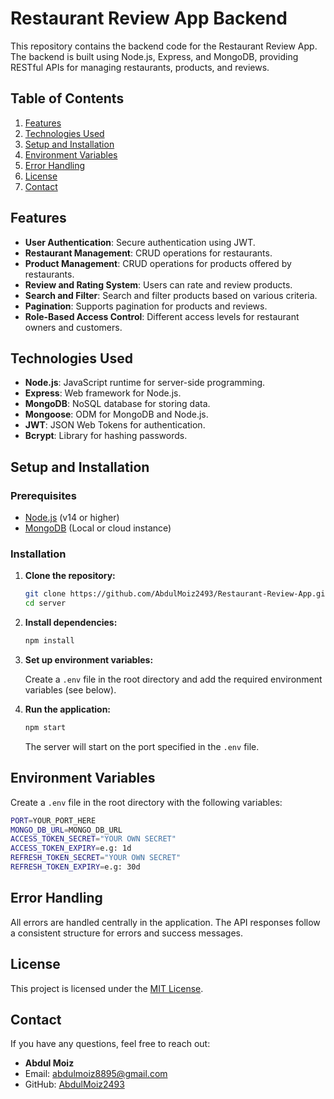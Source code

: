 # Restaurant Review App Backend

This repository contains the backend code for the Restaurant Review App. The backend is built using Node.js, Express, and MongoDB, providing RESTful APIs for managing restaurants, products, and reviews.

## Table of Contents

1. [Features](#features)
2. [Technologies Used](#technologies-used)
3. [Setup and Installation](#setup-and-installation)
4. [Environment Variables](#environment-variables)
5. [Error Handling](#error-handling)
6. [License](#license)
7. [Contact](#contact)

## Features

- **User Authentication**: Secure authentication using JWT.
- **Restaurant Management**: CRUD operations for restaurants.
- **Product Management**: CRUD operations for products offered by restaurants.
- **Review and Rating System**: Users can rate and review products.
- **Search and Filter**: Search and filter products based on various criteria.
- **Pagination**: Supports pagination for products and reviews.
- **Role-Based Access Control**: Different access levels for restaurant owners and customers.

## Technologies Used

- **Node.js**: JavaScript runtime for server-side programming.
- **Express**: Web framework for Node.js.
- **MongoDB**: NoSQL database for storing data.
- **Mongoose**: ODM for MongoDB and Node.js.
- **JWT**: JSON Web Tokens for authentication.
- **Bcrypt**: Library for hashing passwords.

## Setup and Installation

### Prerequisites

- [Node.js](https://nodejs.org/) (v14 or higher)
- [MongoDB](https://www.mongodb.com/) (Local or cloud instance)

### Installation

1. **Clone the repository:**

   ```bash
   git clone https://github.com/AbdulMoiz2493/Restaurant-Review-App.git
   cd server
   ```

2. **Install dependencies:**

   ```bash
   npm install
   ```

3. **Set up environment variables:**

   Create a `.env` file in the root directory and add the required environment variables (see below).

4. **Run the application:**

   ```bash
   npm start
   ```

   The server will start on the port specified in the `.env` file.

## Environment Variables

Create a `.env` file in the root directory with the following variables:

```bash
PORT=YOUR_PORT_HERE
MONGO_DB_URL=MONGO_DB_URL
ACCESS_TOKEN_SECRET="YOUR OWN SECRET"
ACCESS_TOKEN_EXPIRY=e.g: 1d
REFRESH_TOKEN_SECRET="YOUR OWN SECRET"
REFRESH_TOKEN_EXPIRY=e.g: 30d
```


## Error Handling

All errors are handled centrally in the application. The API responses follow a consistent structure for errors and success messages.


## License
This project is licensed under the [MIT License](LICENSE).



## Contact
If you have any questions, feel free to reach out:
- **Abdul Moiz**  
- Email: abdulmoiz8895@gmail.com 
- GitHub: [AbdulMoiz2493](https://github.com/AbdulMoiz2493)
 
